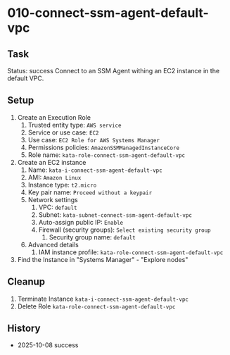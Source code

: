 # 010-connect-ssm-agent-default-vpc

## Task
Status: success
Connect to an SSM Agent withing an EC2 instance in the default VPC.

## Setup
1. Create an Execution Role
	1. Trusted entity type: `AWS service`
	2. Service or use case: `EC2`
	3. Use case: `EC2 Role for AWS Systems Manager`
	4. Permissions policies: `AmazonSSMManagedInstanceCore`
	5. Role name: `kata-role-connect-ssm-agent-default-vpc`
2. Create an EC2 instance
	1. Name: `kata-i-connect-ssm-agent-default-vpc`
	2. AMI: `Amazon Linux`
	3. Instance type: `t2.micro`
	4. Key pair name: `Proceed without a keypair`
	5. Network settings
		1. VPC: `default`
		2. Subnet: `kata-subnet-connect-ssm-agent-default-vpc`
		3. Auto-assign public IP: `Enable`
		4. Firewall (security groups): `Select existing security group`
			1. Security group name: `default`
	6. Advanced details
		1. IAM instance profile: `kata-role-connect-ssm-agent-default-vpc`
3. Find the Instance in "Systems Manager" - "Explore nodes"

## Cleanup
1. Terminate Instance `kata-i-connect-ssm-agent-default-vpc`
2. Delete Role `kata-role-connect-ssm-agent-default-vpc`

## History
- 2025-10-08 success

